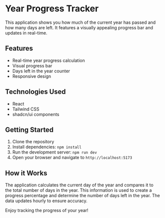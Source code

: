 # Year Progress Tracker

This application shows you how much of the current year has passed and how many days are left. It features a visually appealing progress bar and updates in real-time.

## Features

- Real-time year progress calculation
- Visual progress bar
- Days left in the year counter
- Responsive design

## Technologies Used

- React
- Tailwind CSS
- shadcn/ui components

## Getting Started

1. Clone the repository
2. Install dependencies: `npm install`
3. Run the development server: `npm run dev`
4. Open your browser and navigate to `http://localhost:5173`

## How it Works

The application calculates the current day of the year and compares it to the total number of days in the year. This information is used to create a progress percentage and determine the number of days left in the year. The data updates hourly to ensure accuracy.

Enjoy tracking the progress of your year!